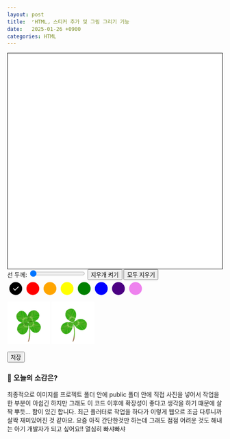 ```yaml
---
layout: post
title:  ⌜HTML⌟ 스티커 추가 및 그림 그리기 기능
date:   2025-01-26 +0900
categories: HTML
---
```

<style>
    #drawing-canvas {
        border: 1px solid black;
        background-color: white;
        display: block;
        /* margin: 20px auto; */
    }

     /*  color-picker  */
    .color-picker {
        display: flex;
        margin-bottom: 10px;
    }

    .color-button {
        position: relative;
        width: 30px;
        height: 30px;
        border-radius: 50%;
        margin: 5px;
        cursor: pointer;
        display: flex;
        align-items: center;
        justify-content: center;
    }

    .color-button span {
        display: none;
        color: white;
        font-size: 20px;
    }

    .color-button.selected span {
        display: block;
    }

    .black { background-color: black; color: white; }
    .red { background-color: red; }
    .orange { background-color: orange; }
    .yellow { background-color: yellow; }
    .green { background-color: green; }
    .blue { background-color: blue; }
    .indigo { background-color: indigo; }
    .violet { background-color: violet; }


    .sticker-container {
        width: 50%;
        height: 30%
    }

    .sticker {
        width: 100px;
        height: 100px;
    }
</style>
<div class="canvas-container">
    <canvas id="background-canvas" width="500" height="500"></canvas>
    <canvas id="drawing-canvas" width="500" height="500"></canvas>
</div>

<div class="controls">
    <label for="line-width">선 두께: </label>
    <input type="range" id="line-width" min="1" max="10" value="1">
    <button id="eraser">지우개 켜기</button>
    <button id="allclear">모두 지우기</button>
</div>
        
<div class="color-picker">
    <div class="color-button black selected" data-color="black"><span>&#10003;</span></div>
    <div class="color-button red" data-color="red"><span>&#10003;</span></div>
    <div class="color-button orange" data-color="orange"><span>&#10003;</span></div>
    <div class="color-button yellow" data-color="yellow"><span>&#10003;</span></div>
    <div class="color-button green" data-color="green"><span>&#10003;</span></div>
    <div class="color-button blue" data-color="blue"><span>&#10003;</span></div>
    <div class="color-button indigo" data-color="indigo"><span>&#10003;</span></div>
    <div class="color-button violet" data-color="violet"><span>&#10003;</span></div>
</div>

<div class=sticker-container>
    <img class="sticker" src="https://github.com/201960003/study_blog/blob/main/img/post25/four_leaf_clover.png?raw=true">
    <img class="sticker" src="https://github.com/201960003/study_blog/blob/main/img/post25/three_leaf_clover.png?raw=true">
</div>
        
<button id="save" onclick="saveCanvas()">저장</button>

<script>
    // Canvas 요소 가져오기
    var stickerBoard = document.getElementById("background-canvas");
    var stickerContext = stickerBoard.getContext("2d");

    var draggedSticker = null; // 현재 드래그 중인 스티커
    var offsetX = 0; // 터치 또는 드래그 시작 시 X 오프셋
    var offsetY = 0; // 터치 또는 드래그 시작 시 Y 오프셋

    // 스티커 클릭 및 터치 이벤트
    const stickers = document.querySelectorAll('.sticker');
    stickers.forEach(sticker => {
        sticker.addEventListener('mousedown', onStickerGrab);
        sticker.addEventListener('touchstart', onStickerGrab, { passive: false });
    });

    // 캔버스에 마우스 및 터치 이벤트 추가
    stickerBoard.addEventListener('mousemove', onStickerMove);
    stickerBoard.addEventListener('mouseup', onStickerDrop);
    stickerBoard.addEventListener('mouseleave', onStickerDrop);
    stickerBoard.addEventListener('touchmove', onStickerMove, { passive: false });
    stickerBoard.addEventListener('touchend', onStickerDrop);

    // 스티커 잡기
    function onStickerGrab(e) {
        e.preventDefault();

        // 터치 또는 마우스 이벤트에서 스티커 요소 가져오기
        draggedSticker = e.target;
        const rect = draggedSticker.getBoundingClientRect();

        if (e.touches) {
            // 터치 이벤트
            offsetX = e.touches[0].clientX - rect.left;
            offsetY = e.touches[0].clientY - rect.top;
        } else {
            // 마우스 이벤트
            offsetX = e.clientX - rect.left;
            offsetY = e.clientY - rect.top;
        }
    }

    // 스티커 이동
    function onStickerMove(e) {
        if (!draggedSticker) return;

        e.preventDefault();
        const rect = stickerBoard.getBoundingClientRect();

        let x, y;
        if (e.touches) {
            x = e.touches[0].clientX - rect.left - offsetX;
            y = e.touches[0].clientY - rect.top - offsetY;
        } else {
            x = e.clientX - rect.left - offsetX;
            y = e.clientY - rect.top - offsetY;
        }

        // 현재 위치에 스티커 미리보기 (옵션)
        stickerContext.clearRect(0, 0, stickerBoard.width, stickerBoard.height);
        stickerContext.drawImage(draggedSticker, x, y, 100, 100); // 크기 조정
    }

    // 스티커 놓기
    function onStickerDrop(e) {
        if (!draggedSticker) return;

        e.preventDefault();
        const rect = stickerBoard.getBoundingClientRect();

        let x, y;
        if (e.changedTouches) {
            x = e.changedTouches[0].clientX - rect.left - offsetX;
            y = e.changedTouches[0].clientY - rect.top - offsetY;
        } else {
            x = e.clientX - rect.left - offsetX;
            y = e.clientY - rect.top - offsetY;
        }

        // 스티커를 캔버스에 그리기
        stickerContext.drawImage(draggedSticker, x, y, 100, 100);

        // 드래그 상태 초기화
        draggedSticker = null;
    }
</script>


<!-- <br><br> -->

### 🧐 오늘의 소감은?
최종적으로 이미지를 프로젝트 폴더 안에 public 폴더 안에 직접 사진을 넣어서 작업을 한 부분이 아쉽긴 하지만 그래도 이 코드 이후에 확장성이 좋다고 생각을 하기 떄문에 살짝 뿌듯... 함이 있긴 합니다. 최근 플러터로 작업을 하다가 이렇게 웹으르 조금 다루니까 살짝 재미있어진 것 같아요. 요즘 아직 간단한것만 하는데 그래도 점점 어려운 것도 해내는 아기 개발자가 되고 싶어요!! 열심히 빠샤빠샤

<br>